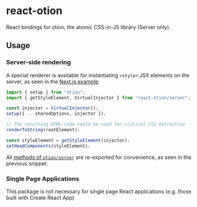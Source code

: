 # react-otion

React bindings for otion, the atomic CSS-in-JS library (Server only). 

## Usage


### Server-side rendering

A special renderer is available for instantiating `<style>` JSX elements on the server, as seen in the [Next.js example](https://github.com/kripod/otion/tree/master/packages/example-nextjs):

```js
import { setup } from "otion";
import { getStyleElement, VirtualInjector } from "react-otion/server";

const injector = VirtualInjector();
setup({ ...sharedOptions, injector });

// The resulting HTML code could be used for critical CSS extraction
renderToString(rootElement);

const styleElement = getStyleElement(injector);
setHeadComponents(styleElement);
```

All [methods of `otion/server`](https://github.com/kripod/otion/tree/master/packages/otion#server-side-rendering) are re-exported for convenience, as seen in the previous snippet.

### Single Page Applications

This package is not necessary for single page React applications (e.g. those built with Create React App)
